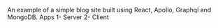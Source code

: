 An example of a simple blog site built using React, Apollo, Graphql and MongoDB.
Apps
1- Server
2- Client